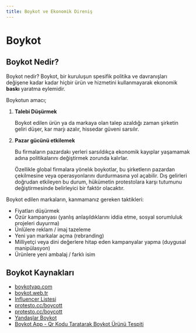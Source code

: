 ```yaml
---
title: Boykot ve Ekonomik Direniş
---
```


# Boykot

## Boykot Nedir?

Boykot nedir? Boykot, bir kuruluşun spesifik politika ve davranışları değişene kadar kadar hiçbir ürün ve hizmetini kullanmayarak ekonomik **baskı** yaratma eylemidir.

Boykotun amacı;

1. **Talebi Düşürmek**

    Boykot edilen ürün ya da markaya olan talep azaldığı zaman şirketin geliri düşer, kar marjı azalır, hissedar güveni sarsılır. 

2. **Pazar gücünü etkilemek**

    Bu firmaların pazardakı yerleri sarsıldıkça ekonomik kayıplar yaşamamak adına politikalarını değiştirmek zorunda kalırlar. 

    Özellikle global firmalara yönelık boykotlar, bu şirketlerın pazardan çekilmesine veya operasyonlarını durdurmasına yol açabilir. Dış gelirleri doğrudan etkileyen bu durum, hükümetin protestolara karşı tutumunu değiştirmesinde belirleyici bir faktör olacaktır. 

Boykot edilen markaların, kanmamanız gereken taktikleri:

- Fiyatları düşürmek
- Özür kampanyası (yanlış anlaşıldıklarını iddia etme, sosyal sorumluluk projeleri duyurma)
- Ünlülere reklam / imaj tazeleme
- Yeni yan markalar açma (rebranding)
- Milliyetçi veya dini değerlere hitap eden kampanyalar yapma (duygusal manipülasyon)
- Ürünlere yeni ambalaj / farklı isim

## Boykot Kaynakları

- [boykotyap.com](https://boykotyap.com/)
- [boykot.web.tr](https://boykot.web.tr/)
- [Influencer Listesi](https://docs.google.com/spreadsheets/d/1wjyEsEv1aZknB_3XAkJ8REilMs-Dv8i1AWL8PKdSX_0/edit?gid=0#gid=0)
- [protesto.cc/boycott](https://www.protesto.cc/boycott)
- [protesto.cc/boycott](https://www.protesto.cc/boycott)
- [Yandaşlar Boykot](https://yandaslarboykot.com/)
- [Boykot App - Qr Kodu Taratarak Boykot Ürünü Tespiti](https://boykotla.app/)
